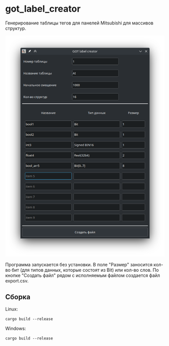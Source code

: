 # got_label_creator

Генерирование таблицы тегов для панелей Mitsubishi для массивов структур.

![](https://github.com/Konstantin-Dudersky/got_label_creator_v2/blob/master/docs/Screenshot_20230604_120116.png?raw=true)

Программа запускается без установки. В поле "Размер" заносится кол-во бит (для типов данных, которые состоят из Bit) или кол-во слов. По кнопке "Создать файл" рядом с исполняемым файлом создается файл export.csv.

## Сборка

Linux:

```
cargo build --release
```

Windows:

```
cargo build --release
```
